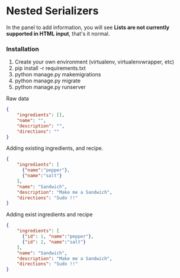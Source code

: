 # Nested Serializers

In the panel to add information, you will see **Lists are not currently supported in HTML input**,
that's it normal.

### Installation
1. Create your own environment (virtualenv, virtualenvwrapper, etc)
1. pip install -r requirements.txt
1. python manage.py makemigrations
1. python manage.py migrate
1. python manage.py runserver


Raw data
``` json
{
    "ingredients": [],
    "name": "",
    "description": "",
    "directions": ""
}
```

Adding existing ingredients, and recipe.
``` json
{
    "ingredients": [
      {"name":"pepper"},
      {"name":"salt"}
    ],
    "name": "Sandwich",
    "description": "Make me a Sandwich",
    "directions": "Sudo !!"
}
```

Adding exist ingredients and recipe
``` json
{
    "ingredients": [
      {"id": 1, "name":"pepper"},
      {"id": 2, "name":"salt"}
    ],
    "name": "Sandwich",
    "description": "Make me a Sandwich",
    "directions": "Sudo !!"
}
```
